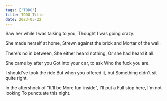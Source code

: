 ```yaml
---
tags: ['TODO']
title: TODO Title
date: 2023-05-22
---
```


Saw her while I was talking to you,
Thought I was going crazy.

She made herself at home,
Strewn against the brick and
Mortar of the wall.

There's no in between,
She either heard nothing,
Or she had heard it all.

She came by after you
Got into your car, to ask
Who the fuck you are.

I should've took the ride
But when you offered it, but
Something didn't sit quite right.

In the aftershock of "It'll be
More fun inside", I'll put a
Full stop here, I'm not looking
To punctuate this night.

